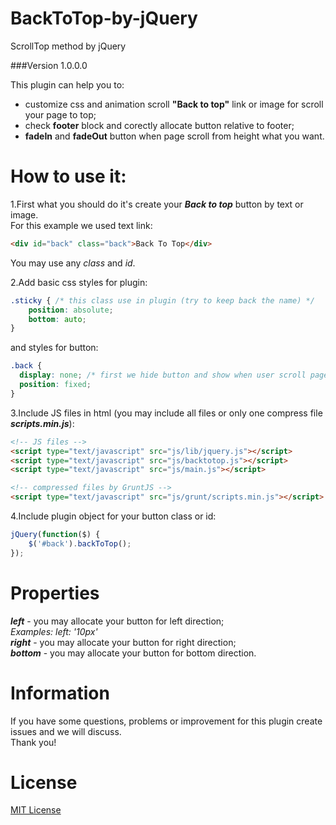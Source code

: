 BackToTop-by-jQuery
===================
ScrollTop method by jQuery

###Version 1.0.0.0

This plugin can help you to:
- customize css and animation scroll **"Back to top"** link or image for scroll your page to top;
- check **footer** block and corectly allocate button relative to footer;
- **fadeIn** and **fadeOut** button when page scroll from height what you want.

How to use it:
======================
1.First what you should do it's create your ***Back to top*** button by text or image.<br/>
For this example we used text link:
```html
<div id="back" class="back">Back To Top</div>
```
You may use any *class* and *id*.<br/>


2.Add basic css styles for plugin:
```css
.sticky { /* this class use in plugin (try to keep back the name) */
    position: absolute;
    bottom: auto;
}
```
and styles for button:
```css
.back {
  display: none; /* first we hide button and show when user scroll page for need height */
  position: fixed;
}
```

3.Include JS files in html (you may include all files or only one compress file ***scripts.min.js***):
```html
<!-- JS files -->
<script type="text/javascript" src="js/lib/jquery.js"></script>
<script type="text/javascript" src="js/backtotop.js"></script>
<script type="text/javascript" src="js/main.js"></script>

<!-- compressed files by GruntJS -->
<script type="text/javascript" src="js/grunt/scripts.min.js"></script>
```

4.Include plugin object for your button class or id:
```javascript
jQuery(function($) {
    $('#back').backToTop();
});
```
Properties
============================
***left*** - you may allocate your button for left direction;<br/>
*Examples: left: '10px'*<br/> 
***right*** - you may allocate your button for right direction;<br/>
***bottom*** - you may allocate your button for bottom direction.<br/>


Information
============
If you have some questions, problems or improvement for this plugin create issues and we will discuss.<br/>
Thank you!

License
========
[MIT License](http://opensource.org/licenses/mit-license.php)



